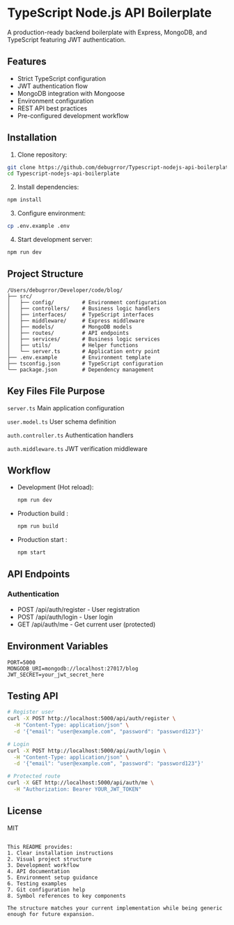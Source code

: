 # TypeScript Node.js API Boilerplate

A production-ready backend boilerplate with Express, MongoDB, and TypeScript featuring JWT authentication.

## Features
- Strict TypeScript configuration
- JWT authentication flow
- MongoDB integration with Mongoose
- Environment configuration
- REST API best practices
- Pre-configured development workflow

## Installation

1. Clone repository:
```bash
git clone https://github.com/debugrror/Typescript-nodejs-api-boilerplate.git
cd Typescript-nodejs-api-boilerplate
```
2. Install dependencies:
```bash
npm install
 ```

3. Configure environment:
```bash
cp .env.example .env
 ```

4. Start development server:
```bash
npm run dev
 ```

## Project Structure
```plaintext
/Users/debugrror/Developer/code/blog/
├── src/
│   ├── config/         # Environment configuration
│   ├── controllers/    # Business logic handlers
│   ├── interfaces/     # TypeScript interfaces
│   ├── middleware/     # Express middleware
│   ├── models/         # MongoDB models
│   ├── routes/         # API endpoints
│   ├── services/       # Business logic services
│   ├── utils/          # Helper functions
│   └── server.ts       # Application entry point
├── .env.example        # Environment template
├── tsconfig.json       # TypeScript configuration
└── package.json        # Dependency management
 ```

## Key Files File Purpose
`server.ts`  Main application configuration 

`user.model.ts`  User schema definition 

`auth.controller.ts`  Authentication handlers

`auth.middleware.ts`  JWT verification middleware 

## Workflow
- Development (Hot reload):
  
  ```bash
  npm run dev
   ```
- Production build :
  
  ```bash
  npm run build
   ```
- Production start :
  
  ```bash
  npm start
   ```

## API Endpoints
### Authentication
- POST /api/auth/register - User registration
- POST /api/auth/login - User login
- GET /api/auth/me - Get current user (protected)

## Environment Variables
```plaintext
PORT=5000
MONGODB_URI=mongodb://localhost:27017/blog
JWT_SECRET=your_jwt_secret_here
 ```

## Testing API

```bash
# Register user
curl -X POST http://localhost:5000/api/auth/register \
  -H "Content-Type: application/json" \
  -d '{"email": "user@example.com", "password": "password123"}'

# Login
curl -X POST http://localhost:5000/api/auth/login \
  -H "Content-Type: application/json" \
  -d '{"email": "user@example.com", "password": "password123"}'

# Protected route
curl -X GET http://localhost:5000/api/auth/me \
  -H "Authorization: Bearer YOUR_JWT_TOKEN"
 ```

## License
MIT

```plaintext

This README provides:
1. Clear installation instructions
2. Visual project structure
3. Development workflow
4. API documentation
5. Environment setup guidance
6. Testing examples
7. Git configuration help
8. Symbol references to key components

The structure matches your current implementation while being generic enough for future expansion.
 ```
